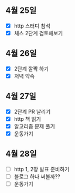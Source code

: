 ## 4월 25일

- [x] http 스터디 참석
- [x] 체스 2단계 검토해보기

## 4월 26일

- [x] 2단계 깔짝 하기
- [x] 저녁 약속

## 4월 27일

- [x] 2단계 PR 날리기
- [x] http 책 읽기
- [x] 알고리즘 문제 풀기
- [x] 운동가기

## 4월 28일

- [ ] http 1, 2장 발표 준비하기
- [ ] 블로그 하나 써볼까??
- [ ] 운동가기